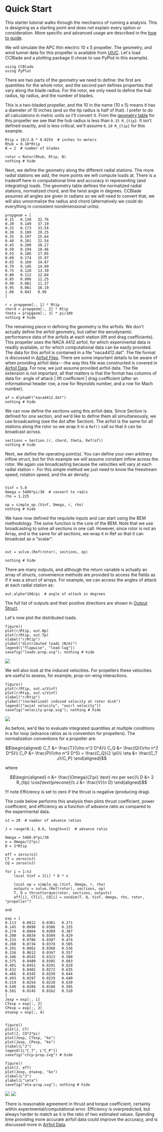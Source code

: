 # Quick Start

This starter tutorial walks through the mechanics of running a analysis.  This is designing as a starting point and does not explain every option or consideration.  More specific and advanced usage are described in the [how to guide](howto.md).

We will simulate the APC thin electric 10 x 5 propeller.  The geometry, and wind tunnel data for this propeller is available from [UIUC](https://m-selig.ae.illinois.edu/props/volume-1/propDB-volume-1.html#APC). Let's load CCBlade and a plotting package (I chose to use PyPlot in this example).  

```@setup prop
using CCBlade
using PyPlot
```
There are two parts of the geometry we need to define: the first are quantities for the whole rotor, and the second part defines properties that vary along the blade radius.  For the rotor, we only need to define the hub radius, tip radius, and the number of blades.

This is a two-bladed propeller, and the 10 in the name (10 x 5) means it has a diameter of 10 inches (and so the tip radius is half of that).  I prefer to do all calculations in metric units so I'll convert it.  From the [geometry table](https://m-selig.ae.illinois.edu/props/volume-1/data/apce_10x5_geom.txt) for this propeller we see that the hub radius is less than ``0.15 R_{tip}``.  It isn't defined exactly, and is less critical, we'll assume ``0.10 R_{tip}`` for this example.

```@example prop
Rtip = 10/2.0 * 0.0254  # inches to meters
Rhub = 0.10*Rtip
B = 2  # number of blades

rotor = Rotor(Rhub, Rtip, B)
nothing # hide
```
Next, we define the geometry along the different radial stations.   The more radial stations we add, the more points we will compute loads at.  There is a tradeoff here in computational time and accuracy in representing (and integrating) loads. The geometry table defines the normalized radial stations, normalized chord, and the twist angle in degrees.  CCBlade assumes all angles are given in radians so we will need to convert that, we will also unnormalize the radius and chord (alternatively we could do everything in consistent nondimensional units).

```@example prop
propgeom = [
0.15   0.130   32.76
0.20   0.149   37.19
0.25   0.173   33.54
0.30   0.189   29.25
0.35   0.197   25.64
0.40   0.201   22.54
0.45   0.200   20.27
0.50   0.194   18.46
0.55   0.186   17.05
0.60   0.174   15.97
0.65   0.160   14.87
0.70   0.145   14.09
0.75   0.128   13.39
0.80   0.112   12.84
0.85   0.096   12.25
0.90   0.081   11.37
0.95   0.061   10.19
1.00   0.041   8.99
]

r = propgeom[:, 1] * Rtip
chord = propgeom[:, 2] * Rtip
theta = propgeom[:, 3] * pi/180
nothing # hide
```

The remaining piece in defining the geometry is the airfoils.  We don't actually define the airfoil geometry, but rather the aerodynamic performance data of the airfoils at each station (lift and drag coefficients).  This propeller uses the NACA 4412 airfoil, for which experimental data is readily available, or for which computational data can be easily provided. The data for this airfoil is contained in a file "naca4412.dat".  The file format is discussed in [Airfoil Files](@ref).  There are some important details to be aware of when providing airfoil data---the way this file was constructed is covered in [Airfoil Data](@ref).  For now, we just assume provided airfoil data.  The file extension is not important, all that matters is that the format has columns of data for:
angle of attack | lift coefficient | drag coefficient (after an informational header row, a row for Reynolds number, and a row for Mach number).  

```@example prop
af = AlphaAF("naca4412.dat")
nothing # hide
```

We can now define the sections using this airfoil data.  Since Section is defined for one section, and we'd like to define them all simultaneously, we use broadcasting (see the dot after Section).  The airfoil is the same for all stations along the rotor so we wrap it in a `Ref()` call so that it can be broadcast across.

```@example prop
sections = Section.(r, chord, theta, Ref(af))
nothing # hide
```

Next, we define the operating point(s).  You can define your own arbitrary inflow struct, but for this example we will assume constant inflow across the rotor.  We again use broadcasting because the velocities will vary at each radial station `r`.  For this simple method we just need to know the freestream speed, rotation speed, and the air density.

```@example prop

Vinf = 5.0
Omega = 5400*pi/30  # convert to rad/s
rho = 1.225

op = simple_op.(Vinf, Omega, r, rho)
nothing # hide
```

We have now defined the requisite inputs and can start using the BEM methodology.  The solve function is the core of the BEM.
Note that we use broadcasting to solve all sections in one call.  However, since rotor is not an Array, and is the same for all sections, we wrap it in Ref so that it can broadcast as a "scalar".

```@example prop

out = solve.(Ref(rotor), sections, op)

nothing # hide
```

There are many outputs, and although the return variable is actually an array of structs, convenience methods are provided to access the fields as if it was a struct of arrays.  For example, we can access the angles of attack at each radial station as:

```@example prop
out.alpha*180/pi  # angle of attack in degrees
```

The full list of outputs and their positive directions are shown in [Output Struct](@ref).

Let's now plot the distributed loads.

```@example prop
figure()
plot(r/Rtip, out.Np)
plot(r/Rtip, out.Tp)
xlabel("r/Rtip")
ylabel("distributed loads (N/m)")
legend(["flapwise", "lead-lag"])
savefig("loads-prop.svg"); nothing # hide
```

![](loads-prop.svg)


We will also look at the induced velocities.  For propellers these velocities are useful to assess, for example, prop-on-wing interactions.

```@example prop
figure()
plot(r/Rtip, out.u/Vinf)
plot(r/Rtip, out.v/Vinf)
xlabel("r/Rtip")
ylabel("(normalized) induced velocity at rotor disk")
legend(["axial velocity", "swirl velocity"])
savefig("velocity-prop.svg"); nothing # hide
```

![](velocity-prop.svg)


As before, we'd like to evaluate integrated quantities at multiple conditions in a for loop (advance ratios as is convention for propellers).  The normalization conventions for a propeller are:

```math
\begin{aligned}
C_T &= \frac{T}{\rho n^2 D^4}\\
C_Q &= \frac{Q}{\rho n^2 D^5}\\
C_P &= \frac{P}{\rho n^3 D^5} = \frac{C_Q}{2 \pi}\\
\eta &= \frac{C_T J}{C_P}
\end{aligned}
```
where
```math
\begin{aligned}
n &= \frac{\Omega}{2\pi} \text{ rev per sec}\\
D &= 2 R_{tip} \cos(\text{precone})\\
J &= \frac{V}{n D}
\end{aligned}
```

!!! note
    Efficiency is set to zero if the thrust is negative (producing drag).  

The code below performs this analysis then plots thrust coefficient, power coefficient, and efficiency as a function of advance ratio as compared to the experimental data.


```@example prop
nJ = 20  # number of advance ratios

J = range(0.1, 0.6, length=nJ)  # advance ratio

Omega = 5400.0*pi/30
n = Omega/(2*pi)
D = 2*Rtip

eff = zeros(nJ)
CT = zeros(nJ)
CQ = zeros(nJ)

for i = 1:nJ
    local Vinf = J[i] * D * n

    local op = simple_op.(Vinf, Omega, r, rho)
    outputs = solve.(Ref(rotor), sections, op)
    T, Q = thrusttorque(rotor, sections, outputs)
    eff[i], CT[i], CQ[i] = nondim(T, Q, Vinf, Omega, rho, rotor, "propeller")

end

exp = [
0.113   0.0912   0.0381   0.271
0.145   0.0890   0.0386   0.335
0.174   0.0864   0.0389   0.387
0.200   0.0834   0.0389   0.429
0.233   0.0786   0.0387   0.474
0.260   0.0734   0.0378   0.505
0.291   0.0662   0.0360   0.536
0.316   0.0612   0.0347   0.557
0.346   0.0543   0.0323   0.580
0.375   0.0489   0.0305   0.603
0.401   0.0451   0.0291   0.620
0.432   0.0401   0.0272   0.635
0.466   0.0345   0.0250   0.644
0.493   0.0297   0.0229   0.640
0.519   0.0254   0.0210   0.630
0.548   0.0204   0.0188   0.595
0.581   0.0145   0.0162   0.520
]
Jexp = exp[:, 1]
CTexp = exp[:, 2]
CPexp = exp[:, 3]
etaexp = exp[:, 4]


figure()
plot(J, CT)
plot(J, CQ*2*pi)
plot(Jexp, CTexp, "ko")
plot(Jexp, CPexp, "ko")
xlabel(L"J")
legend([L"C_T", L"C_P"])
savefig("ctcp-prop.svg") # hide

figure()
plot(J, eff)
plot(Jexp, etaexp, "ko")
xlabel(L"J")
ylabel(L"\eta")
savefig("eta-prop.svg"); nothing # hide
```

![](ctcp-prop.svg)
![](eta-prop.svg)


There is reasonable agreement in thrust and torque coefficient, certainly within experimental/computational error.  Efficiency is overpredicted, but always harder to match as it is the ratio of two estimated values.  Spending time providing more accurate airfoil data could improve the accuracy, and is discussed more in [Airfoil Data](@ref).

